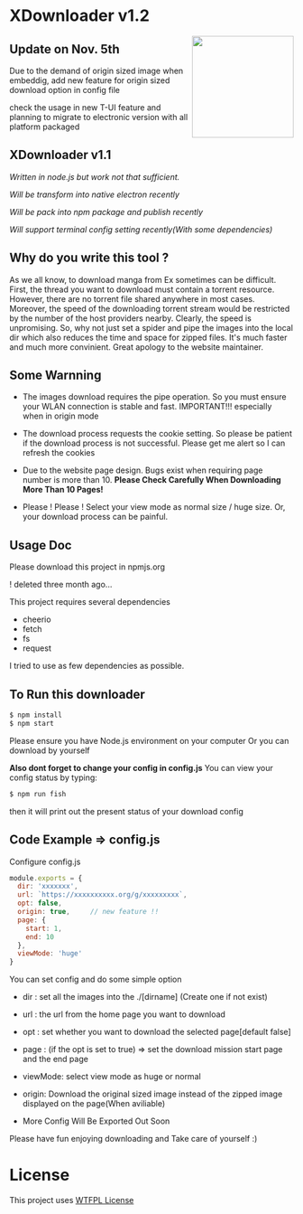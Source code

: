 # XDownloader v1.2

<img align="right" width="180px" src="https://bpic.588ku.com/element_pic/18/04/25/cac66a388546e2f8c44eb805600c85d4.jpg">

## Update on Nov. 5th

Due to the demand of origin sized image when embeddig, add new feature for origin sized download option in config file

check the usage in new T-UI feature and planning to migrate to electronic version with all platform packaged

## XDownloader v1.1

*Written in node.js but work not that sufficient.*

*Will be transform into native electron recently*

*Will be pack into npm package and publish recently*

*Will support terminal config setting recently(With some dependencies)*

## Why do you write this tool ? 

As we all know, to download manga from Ex sometimes can be difficult. First, the thread you want to download must contain a torrent resource. However, there are no torrent file shared anywhere in most cases. Moreover, the speed of the downloading torrent stream would be restricted by the number of the host providers nearby. Clearly, the speed is unpromising. So, why not just set a spider and pipe the images into the local dir which also reduces the time and space for zipped files. It's much faster and much more convinient. Great apology to the website maintainer. 

## Some Warnning

+ The images download requires the pipe operation. So you must ensure your WLAN connection is stable and fast. IMPORTANT!!! especially when in origin mode

+ The download process requests the cookie setting. So please be patient if the download process is not successful. Please get me alert so I can refresh the cookies

+ Due to the website page design. Bugs exist when requiring page number is more than 10. 
**Please Check Carefully When Downloading More Than 10 Pages!**

+ Please ! Please ! Select your view mode as normal size / huge size. Or, your download process can be painful.

## Usage Doc

Please download this project in npmjs.org

! deleted three month ago...

This project requires several dependencies

- cheerio
- fetch 
- fs
- request 

I tried to use as few dependencies as possible. 

## To Run this downloader

```bash
$ npm install 
$ npm start
```

Please ensure you have Node.js environment on your computer
Or you can download by yourself

**Also dont forget to change your config in config.js**
You can view your config status by typing:

```bash
$ npm run fish
```

then it will print out the present status of your download config

## Code Example => config.js 

Configure config.js

```javascript
module.exports = {
  dir: 'xxxxxxx',                         
  url: `https://xxxxxxxxxx.org/g/xxxxxxxxx`,                           
  opt: false,                            
  origin: true,     // new feature !!                     
  page: {                                
    start: 1,
    end: 10
  },
  viewMode: 'huge' 
}
```
You can set config and do some simple option 

+ dir : set all the images into the ./[dirname] (Create one if not exist) 
+ url : the url from the home page you want to download
+ opt : set whether you want to download the selected page[default false] 
+ page : (if the opt is set to true) => set the download mission start page and the end page
+ viewMode: select view mode as huge or normal
+ origin: Download the original sized image instead of the zipped image displayed on the page(When aviliable)

+ More Config Will Be Exported Out Soon

Please have fun enjoying downloading and Take care of yourself :)

# License 

This project uses [WTFPL License](LICENSE.txt) 